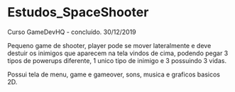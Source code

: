 # Estudos_SpaceShooter
Curso GameDevHQ - concluído. 30/12/2019

Pequeno game de shooter, player pode se mover lateralmente e deve destuir os inimigos que aparecem na tela vindos de cima, 
podendo pegar 3 tipos de powerups diferente, 1 unico tipo de inimigo e 3 possuindo 3 vidas.

Possui tela de menu, game e gameover, sons, musica e graficos basicos 2D.
